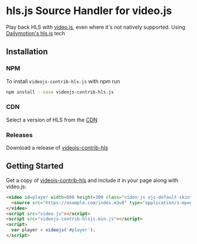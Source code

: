 # hls.js Source Handler for video.js
Play back HLS with [video.js](https://github.com/videojs/video.js), even where it's not natively supported. Using [Dailymotion's hls.js](https://github.com/dailymotion/hls.js) tech

## Installation
### NPM
To install `videojs-contrib-hls.js` with npm run

```bash
npm install --save videojs-contrib-hls.js
```

### CDN
Select a version of HLS from the [CDN](...)

### Releases
Download a release of [videojs-contrib-hls](https://github.com/peer5/videojs-contrib-hls.js/releases)

## Getting Started
Get a copy of [videojs-contrib-hls](#installation) and include it in your page along with video.js:

```html
<video id=player width=600 height=300 class="video-js vjs-default-skin" controls>
  <source src="https://example.com/index.m3u8" type="application/x-mpegURL">
</video>
<script src="video.js"></script>
<script src="videojs-contrib-hlsjs.min.js"></script>
<script>
  var player = videojs('#player');
</script>
```